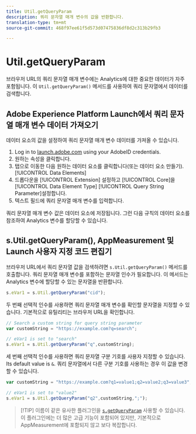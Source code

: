 ```yaml
---
title: Util.getQueryParam
description: 쿼리 문자열 매개 변수의 값을 반환합니다.
translation-type: tm+mt
source-git-commit: 468f97ee61f5d573d07475836df8d2c313b29fb3

---
```



# Util.getQueryParam

브라우저 URL의 쿼리 문자열 매개 변수에는 Analytics에 대한 중요한 데이터가 자주 포함됩니다. 이 `Util.getQueryParam()` 메서드를 사용하여 쿼리 문자열에서 데이터를 검색합니다.

## Adobe Experience Platform Launch에서 쿼리 문자열 매개 변수 데이터 가져오기

데이터 요소의 값을 설정하여 쿼리 문자열 매개 변수 데이터를 가져올 수 있습니다.

1. Log in to [launch.adobe.com](https://launch.adobe.com) using your AdobeID credentials.
2. 원하는 속성을 클릭합니다.
3. 탭으로 이동한 다음 원하는 데이터 요소를 클릭합니다(또는 데이터 요소 만들기). [!UICONTROL Data Elements]
4. 드롭다운을 [!UICONTROL Extension] 설정하고 [!UICONTROL Core]을 [!UICONTROL Data Element Type] [!UICONTROL Query String Parameter]설정합니다.
5. 텍스트 필드에 쿼리 문자열 매개 변수를 입력합니다.

쿼리 문자열 매개 변수 값은 데이터 요소에 저장됩니다. 그런 다음 규칙의 데이터 요소를 참조하여 Analytics 변수를 할당할 수 있습니다.

## s.Util.getQueryParam(), AppMeasurement 및 Launch 사용자 지정 코드 편집기

브라우저 URL에서 쿼리 문자열 값을 검색하려면 `s.Util.getQueryParam()` 메서드를 호출합니다. 쿼리 문자열 매개 변수를 포함하는 문자열 인수가 필요합니다. 이 메서드는 Analytics 변수에 할당할 수 있는 문자열을 반환합니다.

```js
s.eVar1 = s.Util.getQueryParam("cid");
```

두 번째 선택적 인수를 사용하면 쿼리 문자열 매개 변수를 확인할 문자열을 지정할 수 있습니다. 기본적으로 유틸리티는 브라우저 URL을 확인합니다.

```js
// Search a custom string for query string parameter
var customString = "https://example.com?q=search";

// eVar1 is set to "search"
s.eVar1 = s.Util.getQueryParam("q",customString);
```

세 번째 선택적 인수를 사용하면 쿼리 문자열 구분 기호를 사용자 지정할 수 있습니다. Its default value is `&`. 쿼리 문자열에서 다른 구분 기호를 사용하는 경우 이 값을 변경할 수 있습니다.

```js
var customString = "https://example.com?q1=value1;q2=value2;q3=value3";

// eVar1 is set to "value2"
s.eVar1 = s.Util.getQueryParam("q2",customString,";");
```

> [!TIP] 이름이 같은 유사한 플러그인을 [`s.getQueryParam`](../plugins/getqueryparam.md) 사용할 수 있습니다. 이 플러그인에는 더 많은 고급 기능이 포함되어 있지만, 기본적으로 AppMeasurement에 포함되지 않고 보다 복잡합니다.

